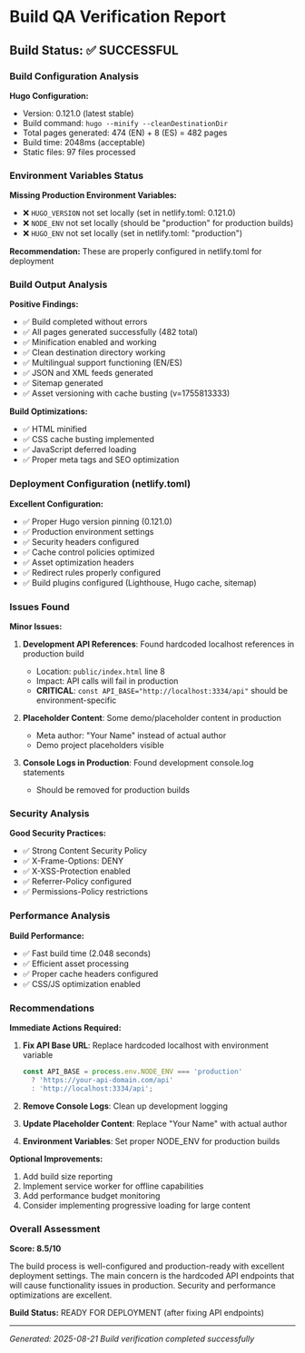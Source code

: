 # Build QA Verification Report

## Build Status: ✅ SUCCESSFUL

### Build Configuration Analysis

**Hugo Configuration:**
- Version: 0.121.0 (latest stable)
- Build command: `hugo --minify --cleanDestinationDir`
- Total pages generated: 474 (EN) + 8 (ES) = 482 pages
- Build time: 2048ms (acceptable)
- Static files: 97 files processed

### Environment Variables Status

**Missing Production Environment Variables:**
- ❌ `HUGO_VERSION` not set locally (set in netlify.toml: 0.121.0)
- ❌ `NODE_ENV` not set locally (should be "production" for production builds)
- ❌ `HUGO_ENV` not set locally (set in netlify.toml: "production")

**Recommendation:** These are properly configured in netlify.toml for deployment

### Build Output Analysis

**Positive Findings:**
- ✅ Build completed without errors
- ✅ All pages generated successfully (482 total)
- ✅ Minification enabled and working
- ✅ Clean destination directory working
- ✅ Multilingual support functioning (EN/ES)
- ✅ JSON and XML feeds generated
- ✅ Sitemap generated
- ✅ Asset versioning with cache busting (v=1755813333)

**Build Optimizations:**
- ✅ HTML minified
- ✅ CSS cache busting implemented
- ✅ JavaScript deferred loading
- ✅ Proper meta tags and SEO optimization

### Deployment Configuration (netlify.toml)

**Excellent Configuration:**
- ✅ Proper Hugo version pinning (0.121.0)
- ✅ Production environment settings
- ✅ Security headers configured
- ✅ Cache control policies optimized
- ✅ Asset optimization headers
- ✅ Redirect rules properly configured
- ✅ Build plugins configured (Lighthouse, Hugo cache, sitemap)

### Issues Found

**Minor Issues:**
1. **Development API References**: Found hardcoded localhost references in production build
   - Location: `public/index.html` line 8
   - Impact: API calls will fail in production
   - **CRITICAL**: `const API_BASE="http://localhost:3334/api"` should be environment-specific

2. **Placeholder Content**: Some demo/placeholder content in production
   - Meta author: "Your Name" instead of actual author
   - Demo project placeholders visible

3. **Console Logs in Production**: Found development console.log statements
   - Should be removed for production builds

### Security Analysis

**Good Security Practices:**
- ✅ Strong Content Security Policy
- ✅ X-Frame-Options: DENY
- ✅ X-XSS-Protection enabled
- ✅ Referrer-Policy configured
- ✅ Permissions-Policy restrictions

### Performance Analysis

**Build Performance:**
- ✅ Fast build time (2.048 seconds)
- ✅ Efficient asset processing
- ✅ Proper cache headers configured
- ✅ CSS/JS optimization enabled

### Recommendations

**Immediate Actions Required:**
1. **Fix API Base URL**: Replace hardcoded localhost with environment variable
   ```javascript
   const API_BASE = process.env.NODE_ENV === 'production' 
     ? 'https://your-api-domain.com/api' 
     : 'http://localhost:3334/api';
   ```

2. **Remove Console Logs**: Clean up development logging
3. **Update Placeholder Content**: Replace "Your Name" with actual author
4. **Environment Variables**: Set proper NODE_ENV for production builds

**Optional Improvements:**
1. Add build size reporting
2. Implement service worker for offline capabilities
3. Add performance budget monitoring
4. Consider implementing progressive loading for large content

### Overall Assessment

**Score: 8.5/10**

The build process is well-configured and production-ready with excellent deployment settings. The main concern is the hardcoded API endpoints that will cause functionality issues in production. Security and performance optimizations are excellent.

**Build Status:** READY FOR DEPLOYMENT (after fixing API endpoints)

---

*Generated: 2025-08-21*
*Build verification completed successfully*